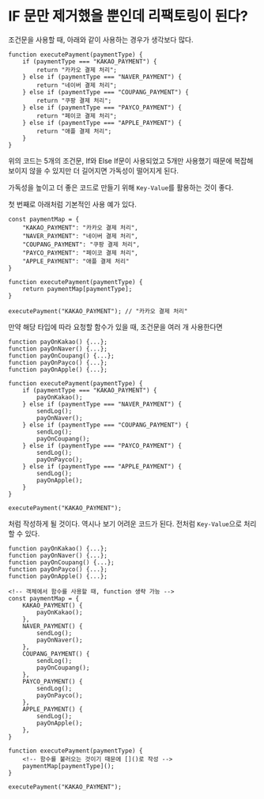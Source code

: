 # IF 문만 제거했을 뿐인데 리팩토링이 된다?

조건문을 사용할 때, 아래와 같이 사용하는 경우가 생각보다 많다.   

```
function executePayment(paymentType) {
    if (paymentType === "KAKAO_PAYMENT") {
        return "카카오 결제 처리";
    } else if (paymentType === "NAVER_PAYMENT") {
        return "네이버 결제 처리";
    } else if (paymentType === "COUPANG_PAYMENT") {
        return "쿠팡 결제 처리";
    } else if (paymentType === "PAYCO_PAYMENT") {
        return "페이코 결제 처리";
    } else if (paymentType === "APPLE_PAYMENT") {
        return "애플 결제 처리";
    }
}
```

위의 코드는 5개의 조건문, If와 Else If문이 사용되었고 5개만 사용했기 때문에 복잡해보이지 않을 수 있지만 더 길어지면 가독성이 떨어지게 된다.   

가독성을 높이고 더 좋은 코드로 만들기 위해 ```Key-Value```를 활용하는 것이 좋다.   

첫 번째로 아래처럼 기본적인 사용 예가 있다.
```
const paymentMap = {
    "KAKAO_PAYMENT": "카카오 결제 처리",
    "NAVER_PAYMENT": "네이버 결제 처리",
    "COUPANG_PAYMENT": "쿠팡 결제 처리",
    "PAYCO_PAYMENT": "페이코 결제 처리",
    "APPLE_PAYMENT": "애플 결제 처리"
}

function executePayment(paymentType) {
    return paymentMap[paymentType];
}

executePayment("KAKAO_PAYMENT"); // "카카오 결제 처리"
```

만약 해당 타입에 따라 요청할 함수가 있을 때, 조건문을 여러 개 사용한다면   
```
function payOnKakao() {...};
function payOnNaver() {...};
function payOnCoupang() {...};
function payOnPayco() {...};
function payOnApple() {...};

function executePayment(paymentType) {
    if (paymentType === "KAKAO_PAYMENT") {
        payOnKakao();
    } else if (paymentType === "NAVER_PAYMENT") {
        sendLog();
        payOnNaver();
    } else if (paymentType === "COUPANG_PAYMENT") {
        sendLog();
        payOnCoupang();
    } else if (paymentType === "PAYCO_PAYMENT") {
        sendLog();
        payOnPayco();
    } else if (paymentType === "APPLE_PAYMENT") {
        sendLog();
        payOnApple();
    }
}

executePayment("KAKAO_PAYMENT");
```

처럼 작성하게 될 것이다. 역시나 보기 어려운 코드가 된다. 전처럼 ```Key-Value```으로 처리할 수 있다.   

```
function payOnKakao() {...};
function payOnNaver() {...};
function payOnCoupang() {...};
function payOnPayco() {...};
function payOnApple() {...};

<!-- 객체에서 함수를 사용할 때, function 생략 가능 -->
const paymentMap = {
    KAKAO_PAYMENT() {
        payOnKakao();
    },
    NAVER_PAYMENT() {
        sendLog();
        payOnNaver();
    },
    COUPANG_PAYMENT() {
        sendLog();
        payOnCoupang();
    },
    PAYCO_PAYMENT() {
        sendLog();
        payOnPayco();
    },
    APPLE_PAYMENT() {
        sendLog();
        payOnApple();
    },
}

function executePayment(paymentType) {
    <!-- 함수를 불러오는 것이기 때문에 []()로 작성 -->
    paymentMap[paymentType]();
}

executePayment("KAKAO_PAYMENT");
```